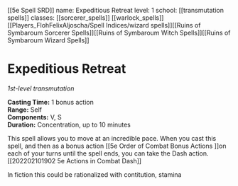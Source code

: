 [[5e Spell SRD]]
name: Expeditious Retreat
level: 1
school: [[transmutation spells]]
classes: [[sorcerer_spells]]
         [[warlock_spells]]
         [[Players_FlohFelixAljoscha/Spell Indices/wizard spells]][[Ruins of Symbaroum Sorcerer Spells]][[Ruins of Symbaroum Witch Spells]][[Ruins of Symbaroum Wizard Spells]]

# Expeditious Retreat 
_1st-level transmutation_ 

**Casting Time:** 1 bonus action    
**Range:** Self    
**Components:** V, S    
**Duration:** Concentration, up to 10 minutes 

This spell allows you to move at an incredible pace. When you cast this spell, and then as a bonus action [[5e Order of Combat Bonus Actions ]]on each of your turns until the spell ends, you can take the Dash action. [[202202101902 5e Actions in Combat Dash]]

In fiction this could be rationalized with contitution, stamina